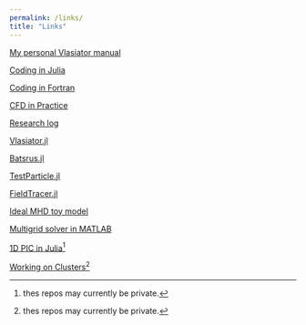 ```yaml
---
permalink: /links/
title: "Links"
---
```


[My personal Vlasiator manual](https://henry2004y.github.io/vlasiator_manual)

[Coding in Julia](https://henry2004y.github.io/JuliaNotes/)

[Coding in Fortran](https://github.com/henry2004y/FortranNotes/blob/master/notes/FortranNotes.pdf)

[CFD in Practice](https://henry2004y.github.io/CFD_Practice/)

[Research log](https://henry2004y.github.io/Ganymede/)

[Vlasiator.jl](https://henry2004y.github.io/Vlasiator.jl/dev/)

[Batsrus.jl](https://henry2004y.github.io/Batsrus.jl/dev/)

[TestParticle.jl](https://henry2004y.github.io/TestParticle.jl/dev/)

[FieldTracer.jl](https://henry2004y.github.io/FieldTracer.jl/dev/)

[Ideal MHD toy model](https://henry2004y.github.io/Dante.jl/dev/)

[Multigrid solver in MATLAB](https://github.com/henry2004y/MGSolver)

[1D PIC in Julia](https://github.com/henry2004y/kempo)[^1]

[Working on Clusters](https://github.com/henry2004y/ScriptingNotes/blob/main/cluster/Clusters.md)[^1]

[^1]: thes repos may currently be private.
